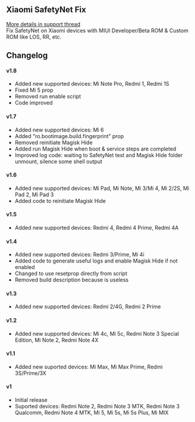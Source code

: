 ## Xiaomi SafetyNet Fix
[More details in support thread](https://forum.xda-developers.com/apps/magisk/xiaomi-safetynet-fix-t3600431)  
Fix SafetyNet on Xiaomi devices with MIUI Developer/Beta ROM & Custom ROM like LOS, RR, etc.

## Changelog
#### v1.8
- Added new supported devices: Mi Note Pro, Redmi 1, Redmi 1S
- Fixed Mi 5 prop
- Removed run enable script
- Code improved
#### v1.7
- Added new supported devices: Mi 6
- Added "ro.bootimage.build.fingerprint" prop
- Removed reinitiate Magisk Hide
- Added run Magisk Hide when boot & service steps are completed
- Improved log code: waiting to SafetyNet test and Magisk Hide folder unmount, silence some shell output
#### v1.6
- Added new supported devices: Mi Pad, Mi Note, Mi 3/Mi 4, Mi 2/2S, Mi Pad 2, Mi Pad 3
- Added code to reinitiate Magisk Hide
#### v1.5
- Added new supported devices: Redmi 4, Redmi 4 Prime, Redmi 4A
#### v1.4
- Added new supported devices: Redmi 3/Prime, Mi 4i
- Added code to generate useful logs and enable Magisk Hide if not enabled
- Changed to use resetprop directly from script
- Removed build description because is useless
#### v1.3
- Added new supported devices: Redmi 2/4G, Redmi 2 Prime
#### v1.2
- Added new supported devices: Mi 4c, Mi 5c, Redmi Note 3 Special Edition, Mi Note 2, Redmi Note 4X
#### v1.1
- Added new suported devices: Mi Max, Mi Max Prime, Redmi 3S/Prime/3X
#### v1
- Initial release
- Suported devices: Redmi Note 2, Redmi Note 3 MTK, Redmi Note 3 Qualcomm, Redmi Note 4 MTK, Mi 5, Mi 5s, Mi 5s Plus, Mi MIX
